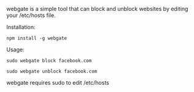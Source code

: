 webgate is a simple tool that can block and unblock websites by editing your /etc/hosts file.

Installation:

`npm install -g webgate`

Usage:

`sudo webgate block facebook.com`

`sudo webgate unblock facebook.com`

webgate requires sudo to edit /etc/hosts
